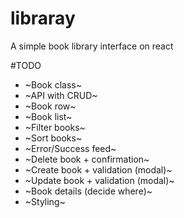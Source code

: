 # libraray
A simple book library interface on react

#TODO
* ~Book class~
* ~API with CRUD~
* ~Book row~
* ~Book list~
* ~Filter books~
* ~Sort books~
* ~Error/Success feed~
* ~Delete book + confirmation~
* ~Create book + validation (modal)~
* ~Update book + validation (modal)~
* ~Book details (decide where)~
* ~Styling~
